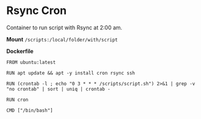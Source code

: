 # Rsync Cron

Container to run script with Rsync at 2:00 am.

**Mount**
`/scripts:/local/folder/with/script`

**Dockerfile**

```
FROM ubuntu:latest

RUN apt update && apt -y install cron rsync ssh

RUN (crontab -l ; echo "0 3 * * * /scripts/script.sh") 2>&1 | grep -v "no crontab" | sort | uniq | crontab -

RUN cron

CMD ["/bin/bash"]
```
